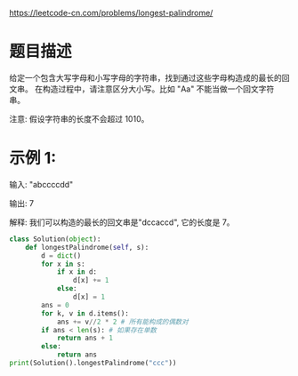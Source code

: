 https://leetcode-cn.com/problems/longest-palindrome/
# 题目描述
给定一个包含大写字母和小写字母的字符串，找到通过这些字母构造成的最长的回文串。
在构造过程中，请注意区分大小写。比如 "Aa" 不能当做一个回文字符串。

注意:
假设字符串的长度不会超过 1010。

# 示例 1:
输入:
"abccccdd"

输出:
7

解释:
我们可以构造的最长的回文串是"dccaccd", 它的长度是 7。

```python
class Solution(object):
    def longestPalindrome(self, s):
        d = dict()
        for x in s:
            if x in d:
                d[x] += 1
            else:
                d[x] = 1
        ans = 0
        for k, v in d.items():
            ans += v//2 * 2 # 所有能构成的偶数对
        if ans < len(s): # 如果存在单数
            return ans + 1
        else:
            return ans
print(Solution().longestPalindrome("ccc"))
```